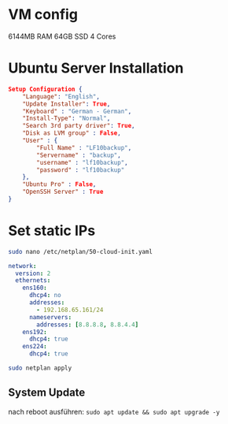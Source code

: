 # VM config
6144MB RAM
64GB SSD
4 Cores

# Ubuntu Server Installation
```JSON
Setup Configuration {
    "Language": "English",
    "Update Installer": True,
    "Keyboard" : "German - German",
    "Install-Type": "Normal",
    "Search 3rd party driver": True,
    "Disk as LVM group" : False,
    "User" : {
        "Full Name" : "LF10backup",
        "Servername" : "backup",
        "username" : "lf10backup",
        "password" : "lf10backup"
    },
    "Ubuntu Pro" : False,
    "OpenSSH Server" : True
}
```

# Set static IPs

```bash
sudo nano /etc/netplan/50-cloud-init.yaml
```

```yaml
network:
  version: 2
  ethernets:
    ens160:
      dhcp4: no
      addresses:
        - 192.168.65.161/24
      nameservers:
        addresses: [8.8.8.8, 8.8.4.4]
    ens192:
      dhcp4: true
    ens224:
      dhcp4: true
```

```bash
sudo netplan apply
```

## System Update
nach reboot ausführen:
`sudo apt update && sudo apt upgrade -y`